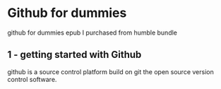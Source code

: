 # Github for dummies

github for dummies epub I purchased from humble bundle

## 1 - getting started with Github

github is a source control platform build on git the open source version control software.
